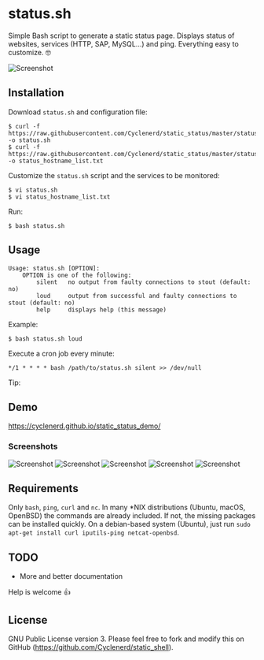 # status.sh

Simple Bash script to generate a static status page. Displays status of websites, services (HTTP, SAP, MySQL...) and ping. Everything easy to customize. 🤓

![Screenshot](https://www.nkn-it.de/static_status/Status-Page-Past-Incidents.jpg)

## Installation

Download `status.sh` and configuration file:

	$ curl -f https://raw.githubusercontent.com/Cyclenerd/static_status/master/status.sh -o status.sh
	$ curl -f https://raw.githubusercontent.com/Cyclenerd/static_status/master/status_hostname_list.txt -o status_hostname_list.txt

Customize the `status.sh` script and the services to be monitored:

	$ vi status.sh
	$ vi status_hostname_list.txt

Run:

	$ bash status.sh

## Usage

	Usage: status.sh [OPTION]:
		OPTION is one of the following:
			silent	 no output from faulty connections to stout (default: no)
			loud	 output from successful and faulty connections to stout (default: no)
			help	 displays help (this message)

Example:

	$ bash status.sh loud

Execute a cron job every minute:

	*/1 * * * * bash /path/to/status.sh silent >> /dev/null

Tip:



## Demo

https://cyclenerd.github.io/static_status_demo/

### Screenshots

![Screenshot](https://www.nkn-it.de/static_status/Status-Page-Maintenance.jpg)
![Screenshot](https://www.nkn-it.de/static_status/Status-Page-OK.jpg)
![Screenshot](https://www.nkn-it.de/static_status/Status-Page-Outage.jpg)
![Screenshot](https://www.nkn-it.de/static_status/Status-Page-Major_Outage.jpg)
![Screenshot](https://www.nkn-it.de/static_status/Status-Page-Past-Incidents.jpg)

## Requirements

Only `bash`, `ping`, `curl` and `nc`. In many *NIX distributions (Ubuntu, macOS, OpenBSD) the commands are already included.
If not, the missing packages can be installed quickly.
On a debian-based system (Ubuntu), just run `sudo apt-get install curl iputils-ping netcat-openbsd`.

## TODO

* More and better documentation

Help is welcome 👍


## License

GNU Public License version 3.
Please feel free to fork and modify this on GitHub (https://github.com/Cyclenerd/static_shell).